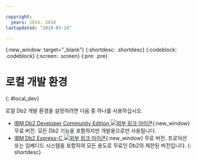 ```yaml
---

copyright:
  years: 2014, 2018
lastupdated: "2018-03-14"

---
```


<!-- Attribute definitions --> 
{:new_window: target="_blank"}
{:shortdesc: .shortdesc}
{:codeblock: .codeblock}
{:screen: .screen}
{:pre: .pre}

# 로컬 개발 환경
{: #local_dev}

로컬 Db2 개발 환경을 설정하려면 다음 중 하나를 사용하십시오.

* [IBM Db2 Developer Community Edition ![외부 링크 아이콘](../../icons/launch-glyph.svg "외부 링크 아이콘")](https://www.ibm.com/us-en/marketplace/ibm-db2-direct-and-developer-editions){:new_window} 무료 버전. 모든 Db2 기능을 포함하지만 개발용으로만 사용됩니다.
* [IBM Db2 Express-C ![외부 링크 아이콘](../../icons/launch-glyph.svg "외부 링크 아이콘")](https://www.ibm.com/developerworks/downloads/im/db2express/){:new_window} 무료 버전. 프로덕션 또는 임베디드 시스템을 포함하여 모든 용도로 무료인 Db2의 제한된 버전입니다.
{: shortdesc}
